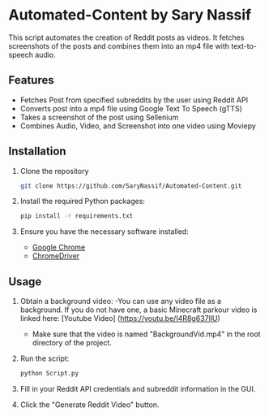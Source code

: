 # Automated-Content by Sary Nassif

This script automates the creation of Reddit posts as videos. It fetches screenshots of the posts and combines them into an mp4 file with text-to-speech audio.

## Features

- Fetches Post from specified subreddits by the user using Reddit API 
- Converts post into a mp4 file using Google Text To Speech (gTTS) 
- Takes a screenshot of the post using Sellenium 
- Combines Audio, Video, and Screenshot into one video using Moviepy 

## Installation

1. Clone the repository
    ```bash
    git clone https://github.com/SaryNassif/Automated-Content.git
    ```

2. Install the required Python packages:
    ```bash
    pip install -r requirements.txt
    ```

3. Ensure you have the necessary software installed:
    - [Google Chrome](https://www.google.com/chrome/)
    - [ChromeDriver](https://sites.google.com/chromium.org/driver/)

## Usage
1. Obtain a background video:
    -You can use any video file as a background. If you do not have one, a basic Minecraft parkour video is linked here: [Youtube Video] (https://youtu.be/I4R8g637IlU)
   - Make sure that the video is named "BackgroundVid.mp4" in the root directory of the project.


3. Run the script:
    ```bash
    python Script.py
    ```

4. Fill in your Reddit API credentials and subreddit information in the GUI.
5. Click the "Generate Reddit Video" button.
   
